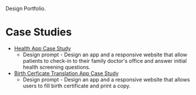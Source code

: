 Design Portfolio.

# Case Studies
* [Health App Case Study](case-study-HealthApp.pptx)
	* Design prompt - Design an app and a responsive website that allow patients to check-in to their family doctor's office and answer initial health screening questions.
* [Birth Cerficate Translation App Case Study](case-study-BirthCertificate-TranslationApp.pptx)
	* Design prompt - Design an app and a responsive website that allows users to fill birth certificate and print a copy.
